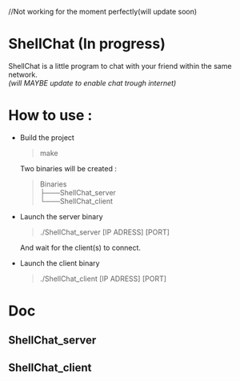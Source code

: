//Not working for the moment perfectly(will update soon)
# ShellChat (In progress)
ShellChat is a little program to chat with your friend within the same network.</br>
*(will MAYBE update to enable chat trough internet)*

# How to use :
- Build the project
  > make

  Two binaries will be created :
  > Binaries</br>
  > ├───ShellChat_server</br>
  > └───ShellChat_client</br>

- Launch the server binary
  > ./ShellChat_server [IP ADRESS] [PORT]
  
  And wait for the client(s) to connect.
 
- Launch the client binary
  > ./ShellChat_client [IP ADRESS] [PORT]
 
# Doc
## ShellChat_server
## ShellChat_client
